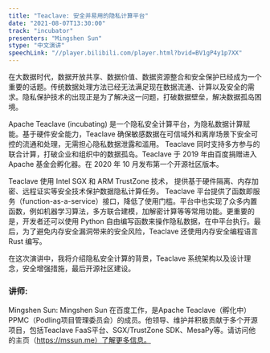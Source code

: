 ```yaml
---
title: "Teaclave: 安全并易用的隐私计算平台"
date: "2021-08-07T13:30:00" 
track: "incubator"
presenters: "Mingshen Sun"
stype: "中文演讲"
speechLink: "//player.bilibili.com/player.html?bvid=BV1gP4y1p7XX"
---
```

在大数据时代，数据开放共享、数据价值、数据资源整合和安全保护已经成为一个重要的话题。传统数据处理方法已经无法满足现在数据流通、计算以及安全的需求。隐私保护技术的出现正是为了解决这一问题，打破数据壁垒，解决数据孤岛困境。
 

 Apache Teaclave (incubating) 是一个隐私安全计算平台，为隐私数据计算赋能。基于硬件安全能力，Teaclave 确保敏感数据在可信域外和离岸场景下安全可控的流通和处理，无需担心隐私数据泄露和滥用。 Teaclave 同时支持多方参与的联合计算，打破企业和组织中的数据孤岛。Teaclave 于 2019 年由百度捐赠进入 Apache 基金会孵化器。在 2020 年 10 月发布第一个开源社区版本。
 

 Teaclave 使用 Intel SGX 和 ARM TrustZone 技术， 提供基于硬件隔离、内存加密、远程证实等安全技术保护数据隐私计算任务。 Teaclave 平台提供了函数即服务（function-as-a-service）接口，降低了使用门槛。平台中也实现了众多内置函数，例如机器学习算法，多方联合建模，加解密计算等等常用功能。更重要的是，开发者还可以使用 Python 自由编写函数来操作隐私数据，在中平台执行。最后，为了避免内存安全漏洞带来的安全风险，Teaclave 还使用内存安全编程语言 Rust 编写。
 

 在这次演讲中，我将介绍隐私安全计算的背景，Teaclave 系统架构以及设计理念，安全增强措施，最后开源社区建设。
 ### 讲师: 
 Mingshen Sun: Mingshen Sun 在百度工作，是Apache Teaclave（孵化中）PPMC（Podling项目管理委员会）的成员。他领导、维护并积极贡献于多个开源项目，包括Teaclave FaaS平台、SGX/TrustZone SDK、MesaPy等。请访问他的主页（https://mssun.me）了解更多信息。